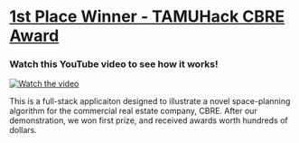 # [1st Place Winner - TAMUHack CBRE Award](https://devpost.com/software/who-s-where)
### Watch this YouTube video to see how it works!
[![Watch the video](https://img.youtube.com/vi/n1wlO3y9kc4/0.jpg)](https://www.youtube.com/watch?v=n1wlO3y9kc4)

This is a full-stack applicaiton designed to illustrate a novel space-planning algorithm for the commercial real estate company, CBRE. After our demonstration, we won first prize, and received awards worth hundreds of dollars.
